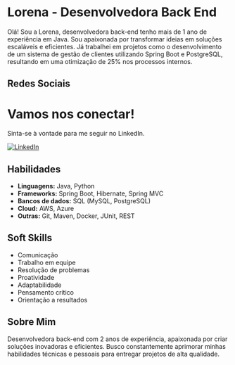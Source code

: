 # Lorena - Desenvolvedora Back End

Olá! Sou a Lorena, desenvolvedora back-end tenho mais de 1 ano de experiência em Java. Sou apaixonada por transformar ideias em soluções escaláveis e eficientes. Já trabalhei em projetos como o desenvolvimento de um sistema de gestão de clientes utilizando Spring Boot e PostgreSQL, resultando em uma otimização de 25% nos processos internos.

## Redes Sociais

# Vamos nos conectar!

Sinta-se à vontade para me seguir no LinkedIn.

[![LinkedIn](https://img.shields.io/badge/LinkedIn-blue?style=for-the-badge&logo=linkedin)](https://www.linkedin.com/in/lorena-tarcisio-477bb4236/)


## Habilidades
* **Linguagens:** Java, Python
* **Frameworks:** Spring Boot, Hibernate, Spring MVC
* **Bancos de dados:** SQL (MySQL, PostgreSQL)
* **Cloud:** AWS, Azure
* **Outras:** Git, Maven, Docker, JUnit, REST

## Soft Skills
* Comunicação
* Trabalho em equipe
* Resolução de problemas
* Proatividade
* Adaptabilidade
* Pensamento crítico
* Orientação a resultados

## Sobre Mim

Desenvolvedora back-end com 2 anos de experiência, apaixonada por criar soluções inovadoras e eficientes. Busco constantemente aprimorar minhas habilidades técnicas e pessoais para entregar projetos de alta qualidade.
